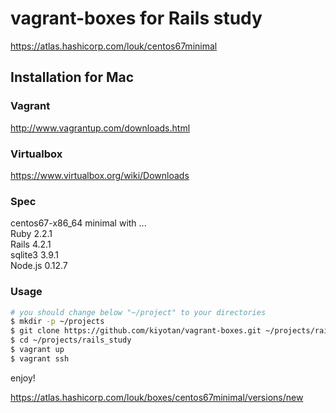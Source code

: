 vagrant-boxes for Rails study
====
https://atlas.hashicorp.com/louk/centos67minimal

## Installation for Mac

### Vagrant
http://www.vagrantup.com/downloads.html

### Virtualbox
https://www.virtualbox.org/wiki/Downloads

### Spec
centos67-x86_64 minimal with ...  
Ruby 2.2.1  
Rails 4.2.1  
sqlite3 3.9.1  
Node.js 0.12.7  

### Usage
```sh
# you should change below "~/project" to your directories
$ mkdir -p ~/projects
$ git clone https://github.com/kiyotan/vagrant-boxes.git ~/projects/rails_study
$ cd ~/projects/rails_study
$ vagrant up
$ vagrant ssh
```

enjoy!

https://atlas.hashicorp.com/louk/boxes/centos67minimal/versions/new

